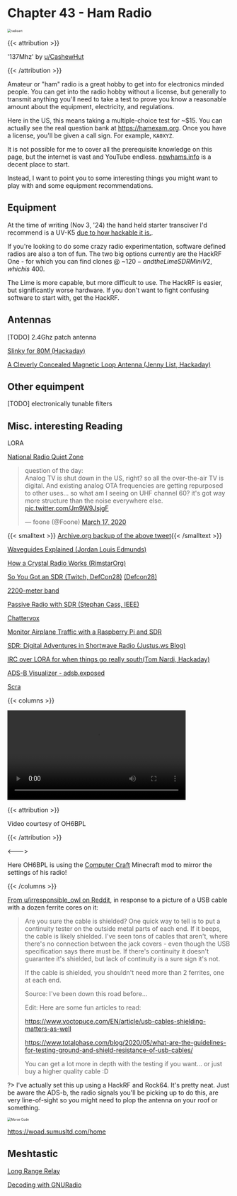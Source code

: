 # Chapter 43 - Ham Radio

<!-- TODO: https://github.com/jopohl/urh -->

<img src=" /eng/radioart.png " alt="radioart" style="zoom:50%;" />

{{< attribution >}}

'137Mhz' by [u/CashewHut](u/CashewHut)

{{< /attribution >}}

Amateur or "ham" radio is a great hobby to get into for electronics minded people. You can get into the radio hobby without a license, but generally to transmit anything you'll need to take a test to prove you know a reasonable amount about the equipment, electricity, and regulations.

Here in the US, this means taking a multiple-choice test for ~$15. You can actually see the real question bank at https://hamexam.org. Once you have a license, you'll be given a call sign. For example, `KA0XYZ`.

It is not possible for me to cover all the prerequisite knowledge on this page, but the internet is vast and YouTube endless. [newhams.info](https://newhams.info/category/amateur-radio/) is a decent place to start.

Instead, I want to point you to some interesting things you might want to play with and some equipment recommendations.

## Equipment

At the time of writing (Nov 3, '24) the hand held starter transciver I'd recommend is a UV-K5 [due to how hackable it is.](https://spectrum.ieee.org/quansheng-uv-k5-hacking).

<!-- https://hackaday.com/2024/07/05/hacking-a-quansheng-handheld-to-transmit-digital-modes/ -->

If you're looking to do some crazy radio experimentation, software defined radios are also a ton of fun. The two big options currently are the HackRF One - for which you can find clones @ ~$120 - and the LimeSDR MiniV2, which is ~$400.

The Lime is more capable, but more difficult to use. The HackRF is easier, but significantly worse hardware. If you don't want to fight confusing software to start with, get the HackRF.

## Antennas

[TODO] 2.4Ghz patch antenna

[Slinky for 80M (Hackaday)](https://hackaday.com/2017/12/04/slinky-walks-down-stairs-and-picks-up-80m-band/)

[A Cleverly Concealed Magnetic Loop Antenna (Jenny List, Hackaday)](https://hackaday.com/2018/06/23/a-cleverly-concealed-magnetic-loop-antenna/)

## Other equimpent

[TODO] electronically tunable filters

## Misc. interesting Reading



LORA



[National Radio Quiet Zone](https://en.wikipedia.org/wiki/United_States_National_Radio_Quiet_Zone)


<blockquote class="twitter-tweet"><p lang="en" dir="ltr">question of the day:<br>Analog TV is shut down in the US, right? so all the over-the-air TV is digital. And existing analog OTA frequencies are getting repurposed to other uses... so what am I seeing on UHF channel 60? it&#39;s got way more structure than the noise everywhere else. <a href="https://t.co/Jm9W9JsjgF">pic.twitter.com/Jm9W9JsjgF</a></p>&mdash; foone (@Foone) <a href="https://twitter.com/Foone/status/1240011033395073024?ref_src=twsrc%5Etfw">March 17, 2020</a></blockquote> <script async src="https://platform.twitter.com/widgets.js" charset="utf-8"></script>

{{< smalltext >}} [Archive.org backup of the above tweet](https://web.archive.org/web/20220117015416/https://twitter.com/Foone/status/1240011033395073024){{< /smalltext >}}

[Waveguides Explained (Jordan Louis Edmunds)](https://www.youtube.com/watch?v=r9-m17IPOco)

[How a Crystal Radio Works (RimstarOrg)](https://www.youtube.com/watch?v=0-PParSmwtE&list=PL5cGwrD7cv8hK-qxPqRB25Dzs0BtLWhXz)

[So You Got an SDR (Twitch, DefCon28)](https://www.twitch.tv/videos/703442337) [(Defcon28)](https://www.youtube.com/watch?v=wDMsh7TJuqw)

[2200-meter band](https://en.wikipedia.org/wiki/2200-meter_band)

[Passive Radio with SDR (Stephan Cass, IEEE)](https://spectrum.ieee.org/passive-radar-with-sdr)

[Chattervox](https://github.com/brannondorsey/chattervox)

[Monitor Airplane Traffic with a Raspberry Pi and SDR](https://brianchristner.io/monitor-airplane-traffic-with-a-raspberry-pi/)

[SDR: Digital Adventures in Shortwave Radio (Justus.ws Blog)](https://www.justus.ws/tech/sdr-adventures-in-shortwave/) 

[IRC over LORA for when things go really south(Tom Nardi, Hackaday)](https://hackaday.com/2020/12/12/irc-over-lora-for-when-things-really-go-south/)

[ADS-B Visualizer - adsb.exposed](https://adsb.exposed/?zoom=5&lat=52.3676&lng=4.9041&query=11aea631085a55a6bc0f9b574d7b6c16)

[Scra](https://github.com/myriadrf/ScratchRadio)

{{< columns >}}

<video controls width="80%">    <source src="/eng/kahviccradio.mp4"            type="video/mp4"> </video> <br>

{{< attribution >}}

Video courtesy of OH6BPL

{{< /attribution >}}

<--->

Here OH6BPL is using the [Computer Craft](https://www.computercraft.info/download/) Minecraft mod to mirror the settings of his radio!

{{< /columns >}}

[From u/irresponsible_owl on Reddit](https://www.reddit.com/r/amateurradio/comments/jt4crn/when_one_ferrite_doesnt_do_the_trick/gc3fwvk?utm_source=share&utm_medium=web2x&context=3), in response to a picture of a USB cable with a dozen ferrite cores on it:

> Are you sure the cable is shielded? One quick way to tell is to put a continuity tester on the outside metal parts of each end. If it beeps, the cable is likely shielded. I've seen tons of cables that aren't, where there's no connection between the jack covers - even though the USB specification says there must be. If there's continuity it doesn't guarantee it's shielded, but lack of continuity is a sure sign it's not.
>
> If the cable is shielded, you shouldn't need more than 2 ferrites, one at each end.
>
> Source: I've been down this road before…
>
> Edit: Here are some fun articles to read:
>
> https://www.yoctopuce.com/EN/article/usb-cables-shielding-matters-as-well
>
> https://www.totalphase.com/blog/2020/05/what-are-the-guidelines-for-testing-ground-and-shield-resistance-of-usb-cables/
>
> You can get a lot more in depth with the testing if you want… or just buy a higher quality cable :D

?> I've actually set this up using a HackRF and Rock64. It's pretty neat. Just be aware the ADS-b, the radio signals you'll be picking up to do this, are very line-of-sight so you might need to plop the antenna on your roof or something.

<img src="/eng/MorseDecode.webp" alt="Morse Code" style="zoom:50%;" />

https://woad.sumusltd.com/home

## Meshtastic

[Long Range Relay](https://hackaday.com/2024/04/03/long-range-meshtastic-relay/)

[Decoding with GNURadio](https://hackaday.com/2024/06/26/decoding-meshtastic-with-gnu-radio/)




